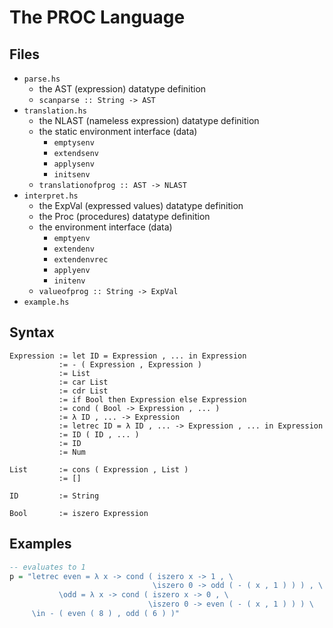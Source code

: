 # The PROC Language
## Files
* `parse.hs`
    - the AST (expression) datatype definition
    - `scanparse :: String -> AST`
* `translation.hs`
    - the NLAST (nameless expression) datatype definition
    - the static environment interface (data)
        - `emptysenv`
        - `extendsenv`
        - `applysenv`
        - `initsenv`
    - `translationofprog :: AST -> NLAST`
* `interpret.hs`
    - the ExpVal (expressed values) datatype definition
    - the Proc (procedures) datatype definition
    - the environment interface (data)
        - `emptyenv`
        - `extendenv`
        - `extendenvrec`
        - `applyenv`
        - `initenv`
    - `valueofprog :: String -> ExpVal`
* `example.hs`

## Syntax
```
Expression := let ID = Expression , ... in Expression
           := - ( Expression , Expression )
           := List
           := car List
           := cdr List
           := if Bool then Expression else Expression
           := cond ( Bool -> Expression , ... )
           := λ ID , ... -> Expression
           := letrec ID = λ ID , ... -> Expression , ... in Expression
           := ID ( ID , ... )
           := ID
           := Num

List       := cons ( Expression , List )
           := []

ID         := String

Bool       := iszero Expression
```

## Examples
```hs
-- evaluates to 1
p = "letrec even = λ x -> cond ( iszero x -> 1 , \
                                \iszero 0 -> odd ( - ( x , 1 ) ) ) , \
           \odd = λ x -> cond ( iszero x -> 0 , \
                               \iszero 0 -> even ( - ( x , 1 ) ) ) \
     \in - ( even ( 8 ) , odd ( 6 ) )"
```
